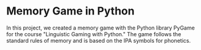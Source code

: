 # Memory Game in Python

In this project, we created a memory game with the Python library PyGame for the course "Linguistic Gaming with Python." The game follows the standard rules of memory and is
based on the IPA symbols for phonetics.
